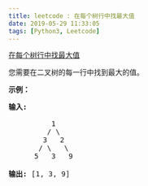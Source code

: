 ```yaml
---
title: leetcode : 在每个树行中找最大值
date: 2019-05-29 11:33:05
tags: [Python3, Leetcode]
---
```


[在每个树行中找最大值](https://leetcode-cn.com/problems/find-largest-value-in-each-tree-row/)

<p>您需要在二叉树的每一行中找到最大的值。</p>

<!-- more -->

<p><strong>示例：</strong></p>

<pre>
<strong>输入:</strong> 

          1
         / \
        3   2
       / \   \  
      5   3   9 

<strong>输出:</strong> [1, 3, 9]
</pre>
